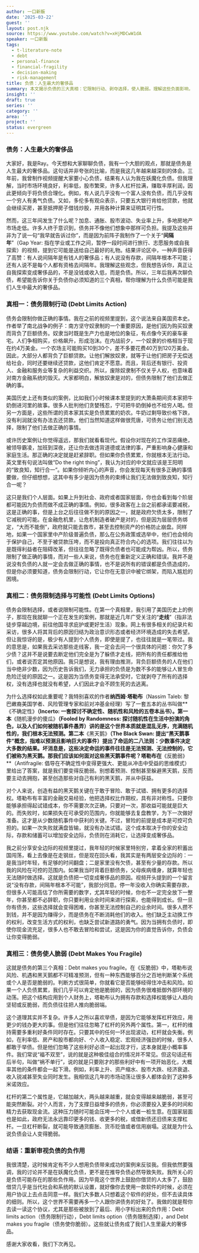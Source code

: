 ```yaml
---
author: 一口新飯
date: '2025-03-22'
guest: ''
layout: post.njk
source: https://www.youtube.com/watch?v=xHjMDCwW1dA
speaker: 一口新飯
tags:
  - t-literature-note
  - debt
  - personal-finance
  - financial-fragility
  - decision-making
  - risk-management
title: 负债：人生最大的奢侈品
summary: 本文揭示负债的三大真相：它限制行动、剥夺选择，使人脆弱。理解这些负面影响，有助于我们审慎看待负债，重获财务自由。
insight: ''
draft: true
series: ''
category: ''
area: ''
project: ''
status: evergreen
---
```

### 债务：人生最大的奢侈品

大家好，我是Ray。今天想和大家聊聊负债，我有一个大胆的观点，那就是债务是人生最大的奢侈品。这句话并非夸张的比喻，而是我这几年越来越深刻的体会。三年前，我曾制作视频提醒大家要小心负债，结果有人认为我在妖魔化负债。但我理解，当时市场环境良好，利率低，股市繁荣，许多人杠杆拉满，赚取丰厚利润，因此更倾向于将负债合理化。例如，有人说几乎没有一个富人没有负债，而几乎没有一个穷人有勇气负债。又如，多伦多有观众表示，只要五大银行肯给他贷款，他就会继续买房，甚至抵押房子借钱炒股，并用各种计算来证明其可行性。

然而，这三年间发生了什么呢？加息、通胀、股市波动、失业率上升，多地房地产市场走低。许多人终于意识到，债务并不像他们想象中那样可负担。我提及这些并非为了说一句“我早就告诉过你”，而是因为前阵子我制作了一个关于“**间隔年**”（Gap Year: 指在学业或工作之间，暂停一段时间进行旅行、志愿服务或自我探索）的视频，提到它可能是送给自己最好的礼物。结果评论区中，一种声音获得了高赞：有人说间隔年是有钱人的奢侈品；有人说没有存款，间隔年根本不可能；还有人说不是每个人都有资格去间隔年。我理解这些观念，但我想告诉你，真正让自我探索变成奢侈品的，不是没钱或收入低，而是负债。所以，三年后我再次聊负债，希望能告诉你关于负债你必须知道的三个真相，帮你理解为什么负债可能是我们人生中最大的奢侈品。

### 真相一：债务限制行动 (Debt Limits Action)

债务会限制你做正确的事情。我在之前的视频里提到，这个说法来自美国资本史。作者举了南北战争的例子：南方坚守奴隶制的一个重要原因，是他们因为购买奴隶而背负了巨额债务。奴隶当时既是生产力也是地位的象征，有点像今天的豪车豪宅。人们争相购买，价格飙升，形成泡沫。在内战前夕，一个奴隶的价格相当于现在约4万美金。一个农场主可能购买10到30个，差不多要花费40万到120万美金。因此，大部分人都背负了巨额贷款。让他们解放奴隶，就等于让他们把房子无偿送给社会，同时还要继续还贷款，这他们肯定不愿意。而且，背后还有银行、投资人、金融和服务业等复杂的利益交织。所以，废除奴隶制不仅关乎人权，也意味着对南方金融系统的毁灭。大家都明白，解放奴隶是对的，但债务限制了他们去做正确的事。

美国历史上还有类似的案例，比如我们小时候课本里提到的大萧条期间资本家把牛奶倒进河里的故事。很多人批判他们贪婪残忍，宁可把牛奶倒掉也不给穷人喝。但另一方面是，这些所谓的资本家其实是负债累累的奶农。牛奶过剩导致价格下跌，没有利润就没有办法去还贷款。他们当然知道这样做很荒唐，可债务让他们别无选择，限制了他们去做正确的事情。

或许历史案例让你觉得遥远，那我们就看看现代。假设你对现在的工作深恶痛绝，被领导霸凌，加班到深夜，还让你去做违背道德或法律的事，严重影响身心健康和家庭生活。那正确的决定就是赶紧辞职。但如果你负债累累，你就根本无法行动。英文里有句说法叫做“Do the right thing”，我认为对应的中文就应该是王阳明的“致良知，知行合一”。如果你倾听内心的声音，你会发现每天有很多正确的事情要做，但仔细想想，这其中有多少是因为债务的束缚让我们无法做到致良知，知行合一呢？

这只是我们个人层面。如果上升到社会、政府或者国家层面，你也会看到每个阶层都可能因为负债而做不成正确的事情。例如，很多政客在上台之前都承诺要减税，这是正确的事，但是上台之后往往做不到的原因之一，就是政府欠债太多，限制了它减税的可能。在金融危机里，让危机制造者破产是对的，但是因为层层债务绑定，“大而不能倒”，政府就只能去救市，甚至去控制资产的价格防止崩盘。同样地，如果一个国家里中产阶级普遍负债，那么在公务政策或选举中，他们也会倾向于保护自己，不至于被贷款压垮，而不是投向真正符合内心的选项。我们往往以为是既得利益者在阻碍改革，但往往忽略了既得负债者也可能成为帮凶。所以，债务限制了做正确的事情，而对一些人来说，债务也在重新定义正确和错误。我并不是说没有负债的人就一定会去做正确的事情，也不是说所有的错误都是负债造成的，但是你必须要知道，债务会限制行动，它让你在无意识中被它绑架，而陷入尴尬的困境。

### 真相二：债务限制选择与可能性 (Debt Limits Options)

债务会限制选择，或者说限制可能性。在第一个真相里，我引用了美国历史上的例子，那现在我就聊一个正在发生的案例，那就是近几年广受关注的“**走线**”（指非法徒步穿越边境，前往他国寻求庇护或更好生活）现象。网上有很多相关的纪录片和采访，很多人将其背后的原因归结为政治意识形态或者经济环境造成的失去希望。但让我惊讶的是，极少有人提到个人债务，即使是提了，也往往就是一笔带过。我的意思是，如果我去采访那些走线客，我一定会去问一个很具体的问题：你欠了多少债？这并不是说要去断定他们完全是为了躲债才走线，把所有的责任都推给他们，或者说否定其他原因。我只是想说，我有理由推测，背负巨额债务的人在他们当中绝非少数，因为历史告诉我们，无力承担的负债是为数不多的能够让人冒生命危险迁徙的原因之一。这是因为当债务变得无法承受时，它就剥夺了所有的选择权，没有选择也就没有希望，人们因此才会不顾生死的去逃离。

为什么选择权如此重要呢？我特别喜欢的作者**纳西姆·塔勒布**（Nassim Taleb: 黎巴嫩裔美国学者、风险管理专家和前对冲基金经理）写了一套五本的丛书叫做**《不确定性》**（Incerto: 一套探讨不确定性、随机性和风险的五卷本丛书）。第一本**《随机漫步的傻瓜》**（Fooled by Randomness: 探讨随机性在生活中扮演的角色，以及人们如何被随机事件愚弄）讲的是这个世界本质就是混乱无序，充满随机性的，我们根本无法预测。第二本**《黑天鹅》**（The Black Swan: 提出“黑天鹅事件”概念，指难以预测且影响巨大的事件）提出了命运的二八法则：少数事件决定大多数的结果。坏消息是，这些决定命运的事件往往是无法预测、无法控制的，它们被称为黑天鹅。那我们应该如何面对这些黑天鹅事件呢？塔勒布在**《反脆弱》**（Antifragile: 倡导在不确定性中变得更强大、更能从冲击中受益的思维模式）里给出了答案，就是我们要变得反脆弱。别想着预测、控制甚至躲避黑天鹅，反而要主动去拥抱，甚至创造那些对自己有利的黑天鹅，并从中获益。

对个人来说，创造有益的黑天鹅关键在于敢于冒险、敢于试错、拥有更多的选择权。塔勒布有丰富的金融交易经验，他把选择权比作期权，具有非对称性。只要你能够承担得起试错成本，你不需要次次正确，只要对一次，那收益可能就是巨大的。而失败时，如果损失在可承受的范围内，你就能够去复盘教学，为下一次做好准备。这才是从少数随机事件中获利的关键。不过，冒险的前提是成本是可控可负担的。如果一次失败就满盘皆输，就没有办法试错。这个成本取决于你的安全边际，存款和储蓄可以增加安全边际，负债则在消耗它，让选择变成奢侈品。

我之前分享安全边际的视频里提过，我年轻的时候家里特别穷，拿着全家的积蓄出国闯荡，看上去像是在走钢丝，但是现在回头看，我其实是有两层安全边际的：一是我当时年轻，有足够的时间翻盘；二是家里没有欠债，甚至有少量的存款。所以我的风险在可控的范围内。如果我当时背着巨额债务，父母疾病缠身，就算年轻也无法随时做选择。这就是负债把一切变成奢侈品的原因。视频开头提到的一个留言说“没有存款，间隔年根本不可能”，我部分同意。停一年没收入你确实需要存款，但很多人可能高估了你所需要的数字，尤其年轻的时候，你也不一定完全放下一整年，你甚至都不必辞职，你只要利用业余时间来进行探索，也能得到成长。但一旦你有债务，这些选择就会变得困难，你甚至无法控制自己的业余时间。很多人攒不到钱，并不是因为赚得少，而是债务在不断消耗他们的收入。他们缺乏主动换工作的权利，改变生活方式的权利，也缺乏尝试新道路的勇气。因为当拥有负债时，即使你现金流充足，很多人也不敢去冒险和尝试，这是因为你的直觉告诉你，负债会让你变得脆弱。

### 真相三：债务使人脆弱 (Debt Makes You Fragile)

这就是债务的第三个真相：Debt makes you fragile。在《反脆弱》中，塔勒布说风险、机遇和黑天鹅都不可精准预测，但有一种东西能够百分之百地判断某个系统或个人是否是脆弱的。判断方式很简单，你就看它是否能够经得住冲击和风险。如果一个人负债累累，我们几乎可以肯定他是脆弱的，因为债务很难抵御外部环境的动荡。把这个结构应用到个人财务上，塔勒布认为拥有存款和选择权能够让人趋向坚韧或反脆弱，而负债往往把人推向脆弱端。

这个道理其实并不复杂。许多人之所以喜欢举债，是因为它能够发挥杠杆效应，用更少的钱办更大的事。但是他们往往忽略了杠杆的另外两个属性。第一，杠杆的维持需要多重利好条件同时存在。只要其中的任何一环出现波动，杠杆就会失衡。例如，在利率低、房产和股市都向好、个人收入稳定、宏观经济强劲的时候，很多人都敢于举债。但是他们忽略了这些利好必须一起出现才行，这本身就是小概率事件。我们常说“福不双至”，说的就是这种极佳组合的情况并不常见。但这句话还有后半句，叫做“祸不单行”，说的就是只要刚才的那些利好中有一项开始恶化，大概率其他的条件都会一起下滑。例如，利率上升、资产缩水、股市大跌、经济衰退、收入锐减甚至失业同时发生。我相信这几年的市场动荡让很多人都体会到了这种多米诺效应。

杠杆的第二个属性是，它越加越大，两头越来越重，就会变得越来越脆弱，甚至可能突然断裂。对个人而言，为了支撑日益增多的债务，你必须要投入更多的时间和精力去获取现金流。这种压力随时可能会压垮一个个人或者一桩生意。在国家层面也是如此，政府无法永远靠印更多的钱、收更多的税，或借新债还旧债来支撑杠杆。一旦杠杆断裂，就可能导致通货膨胀、货币贬值或者信用崩塌。这就是为什么说负债会让人变得脆弱。

### 结语：重新审视负债的负作用

我很清楚，这时候肯定有不少人想用负债带来成功的案例来反驳我。但我依然要强调，我的讨论并不是在妖魔化负债，更不是在推导负债必然导致失败。我所关心的是负债可能存在的那些负作用。因为毕竟这个世界上鼓励你借贷的人太多了，鼓励借贷几乎是当代社会和系统的默认设置，就好像你去使用一款软件的时候，必须在用户协议上去点击同意一样。我们大多数人只想着这个软件的好处，但不去读具体的细则。所以，这个世界不需要再多一个人跟你讲债务的好处了。我做的就是帮你去读一读这个协议，尤其是那些被放到了最后、用小字标出来的负作用：Debt limits action（债务限制行动），Debt limits option（债务限制选择），and Debt makes you fragile（债务使你脆弱）。这些就让债务成了我们人生里最大的奢侈品。

感谢大家收看，我们下次再见。
